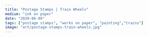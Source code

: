 ```yaml
---
title: "Postage Stamps | Train Wheels"
medium: "ink on paper"
date: "2020-06-09"
tags: ["postage stamps", "works on paper", "painting","trains"]
image: "art/postage-stamps-train-wheels.jpg"
---
```

